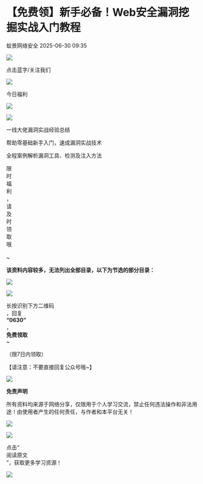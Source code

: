 #  【免费领】新手必备！Web安全漏洞挖掘实战入门教程  
 蚁景网络安全   2025-06-30 09:35  
  
![](https://mmbiz.qpic.cn/mmbiz_png/Ljib4So7yuWjRNXHaZHEfrMNCcDian3sGpzQd8HYquBhOibiaglQNQ9jL6QVibtefLCHNvymxAu0ZGKjnGf4x2hBLFA/640?wx_fmt=png "")  
  
点击蓝字/关注我们  
  
![](https://mmbiz.qpic.cn/mmbiz_gif/Ljib4So7yuWgmBny4eMeJJOramdTQiciaDu5LeMykBibiaorwCvYEX2sxq5lVYw4iaddx0qYlbQ6fAyXd22dcFOiads8w/640?wx_fmt=gif "")  
  
今日福利  
  
![](https://mmbiz.qpic.cn/mmbiz_gif/Ljib4So7yuWgmBny4eMeJJOramdTQiciaDuYRDXO8rZ2DX4p68v8aWfzp0XSlDyFJvENtj4DwOjoB5CaZVMPnfFYQ/640?wx_fmt=gif "")  
  
  
![](https://mmbiz.qpic.cn/mmbiz_png/Ljib4So7yuWjCWWfEAMTVhqG1TTmGEa5zMEBiaFsItnHPOjffujavOef7dtibvyEhhouaTnYVlkflf6tQQq5qB47w/640?wx_fmt=png&wxfrom=5&wx_lazy=1&wx_co=1 "")  
  
一线大佬漏洞实战经验总结  
  
  
帮助零基础新手入门，速成漏洞实战技术  
  
  
全程案例解析漏洞工具、检测及注入方法  
  
限  
时  
福  
利  
，  
请  
及  
时  
领  
取  
哦  
   
~  
  
  
  
  
**该资料内容较多，无法列出全部目录，以下为节选的部分目录：**  
  
  
![](https://mmbiz.qpic.cn/mmbiz_png/3RhuVysG9Lc8tkbbMgHWMxvE9IzXiaD5OK3C0IpA6iaKicSWHDxg2rhpuobjpic5nZM5F39IgbY6c7vFN90s4JiauSg/640?wx_fmt=png "")  
  
![](https://mmbiz.qpic.cn/mmbiz_png/3RhuVysG9Lc8tkbbMgHWMxvE9IzXiaD5Ow8sCl1LJ5frBUEgHWpWKNHPoo3eFcM2SRrWXiaA8DHsAiagGgIqZichiaw/640?wx_fmt=png "")  
  
  
  
  
  
长按识别下方二维码  
，回复  
**“0630”**  
，  
**免费领取**  
~  
  
（限7日内领取）  
  
【请注意：不要直接回复公众号哦~】  
  
  
  
![](https://mmbiz.qpic.cn/mmbiz_jpg/3RhuVysG9Lfk8vprdHr8d5Kvic1v77CuKhibz3zlmyVatcKQzHHlvZp0eE3j6s4VRYd8MroZgibLKU86xL2xtsS8A/640?wx_fmt=jpeg "")  
  
  
  
**免责声明**  
  
所有资料均来源于网络分享，仅限用于个人学习交流，禁止任何违法操作和非法用途！由使用者产生的任何责任，与作者和本平台无关！  
  
![](https://mmbiz.qpic.cn/mmbiz_png/Ljib4So7yuWiahvZwg4p30ZibNicibicyjWVSSlbib1QzuW7zoUMtJArLq3MwATvaEGyBeajm0Dk1uqJOibmmvcJnLoqOQ/640?wx_fmt=png&wxfrom=5&wx_lazy=1&wx_co=1 "")  
  
  
  
![](https://mmbiz.qpic.cn/mmbiz_gif/Ljib4So7yuWiaHr6xhtA6nca5wZnDicbKXe3FC0ic4IiasRfVm2e6Y06ZYvUv5KyVBnEmtvOyDUyn7m5PIrgwtE7Rcw/640?wx_fmt=gif "")  
  
点击“  
阅读原文  
”，获取更多学习资源！  
  
![](https://mmbiz.qpic.cn/mmbiz_png/Ljib4So7yuWiaHr6xhtA6nca5wZnDicbKXeN0SibqAMiaSjibKI7jkge8o1AO1o0QkialLs59Bxa8iaY7yibBicue54dVEdw/640?wx_fmt=png "")  
  
  
